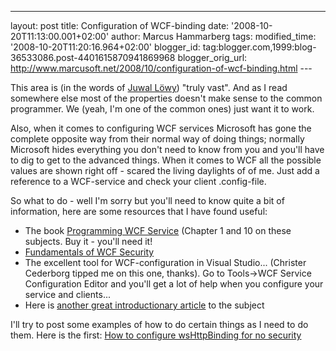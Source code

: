 ---
layout: post
title: Configuration of WCF-binding
date: '2008-10-20T11:13:00.001+02:00'
author: Marcus Hammarberg tags:
modified_time: '2008-10-20T11:20:16.964+02:00'
blogger_id: tag:blogger.com,1999:blog-36533086.post-4401615870941869968
blogger_orig_url: http://www.marcusoft.net/2008/10/configuration-of-wcf-binding.html ---

This area is (in the words of
<a href="http://www.idesign.net" target="_blank">Juwal Löwy</a>) "truly
vast". And as I read somewhere else most of the properties doesn't make
sense to the common programmer. We (yeah, I'm one of the common ones)
just want it to work.

Also, when it comes to configuring WCF services Microsoft has gone the
complete opposite way from their normal way of doing things; normally
Microsoft hides everything you don't need to know from you and you'll
have to dig to get to the advanced things. When it comes to WCF all the
possible values are shown right off - scared the living daylights of of
me. Just add a reference to a WCF-service and check your client
.config-file.

So what to do - well I'm sorry but you'll need to know quite a bit of
information, here are some resources that I have found useful:

-   The book <a href="http://oreilly.com/catalog/9780596526993/"
    target="_blank">Programming WCF Service</a> (Chapter 1 and 10 on
    these subjects. Buy it - you'll need it!
-   <a href="http://www.devx.com/codemag/Article/33342"
    target="_blank">Fundamentals of WCF Security</a>
-   The excellent tool for WCF-configuration in Visual Studio...
    (Christer Cederborg tipped me on this one, thanks). Go to
    Tools-\>WCF Service Configuration Editor and you'll get a lot of
    help when you configure your service and clients...
-   Here is <a
    href="http://www.winterdom.com/weblog/2007/02/12/WCFConfigurationComplexity.aspx"
    target="_blank">another great introductionary article</a> to the
    subject

I'll try to post some examples of how to do certain things as I need to
do them. Here is the first: <a
href="http://www.marcusoft.net/2008/10/wcf-config-how-to-configure.html"
target="_blank">How to configure wsHttpBinding for no security</a>
